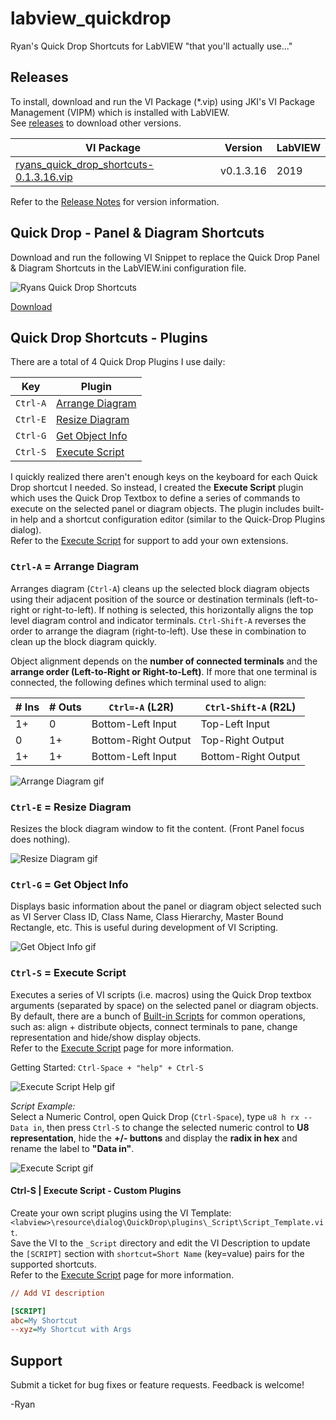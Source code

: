 # labview_quickdrop
Ryan's Quick Drop Shortcuts for LabVIEW "that you'll actually use..."

## Releases
To install, download and run the VI Package (\*.vip) using JKI's VI Package Management (VIPM) which is installed with LabVIEW.<br>
See [releases](releases) to download other versions.

| VI Package | Version | LabVIEW |
| --- | --- | --- |
| [ryans_quick_drop_shortcuts-0.1.3.16.vip](https://github.com/rcpacini/labview_quickdrop/raw/master/releases/ryans_quick_drop_shortcuts-0.1.3.16.vip) | v0.1.3.16 | 2019 |

Refer to the [Release Notes](docs/ReleaseNotes.md) for version information.<br>

## Quick Drop - Panel & Diagram Shortcuts
Download and run the following VI Snippet to replace the Quick Drop Panel & Diagram Shortcuts in the LabVIEW.ini configuration file.

![Ryans Quick Drop Shortcuts](docs/PanelDiagramShortcuts.png)

[Download](https://github.com/rcpacini/labview_quickdrop/raw/master/docs/PanelDiagramShortcuts.png)

## Quick Drop Shortcuts - Plugins
There are a total of 4 Quick Drop Plugins I use daily:

| Key | Plugin |
| --- | --- |
| `Ctrl-A` | [Arrange Diagram](#ctrl-a-=-arrange-diagram) |
| `Ctrl-E` | [Resize Diagram](#ctrl-e-=-resize-diagram) |
| `Ctrl-G` | [Get Object Info](#ctrl-g-=-get-object-info) |
| `Ctrl-S` | [Execute Script](#ctrl-s-=-execute-script) |

I quickly realized there aren't enough keys on the keyboard for each Quick Drop shortcut I needed. So instead, I created the **Execute Script** plugin which uses the Quick Drop Textbox to define a series of commands to execute on the selected panel or diagram objects. The plugin includes built-in help and a shortcut configuration editor (similar to the Quick-Drop Plugins dialog). <br>
Refer to the [Execute Script](docs/ExecuteScript.md) for support to add your own extensions.

### `Ctrl-A` = Arrange Diagram
Arranges diagram (`Ctrl-A`) cleans up the selected block diagram objects using their adjacent position of the source or destination terminals (left-to-right or right-to-left). If nothing is selected, this horizontally aligns the top level diagram control and indicator terminals. `Ctrl-Shift-A` reverses the order to arrange the diagram (right-to-left). Use these in combination to clean up the block diagram quickly.

Object alignment depends on the **number of connected terminals** and the **arrange order (Left-to-Right or Right-to-Left)**. If more that one terminal is connected, the following defines which terminal used to align:

| # Ins | # Outs | `Ctrl=-A` (L2R) | `Ctrl-Shift-A` (R2L) |
| --- | --- | --- | --- |
| 1+ | 0 | Bottom-Left Input | Top-Left Input |
| 0 | 1+ | Bottom-Right Output | Top-Right Output |
| 1+ | 1+ | Bottom-Left Input | Bottom-Right Output |

![Arrange Diagram gif](docs/ArrangeDiagram.gif)


### `Ctrl-E` = Resize Diagram
Resizes the block diagram window to fit the content. (Front Panel focus does nothing).

![Resize Diagram gif](docs/ResizeDiagram.gif)


### `Ctrl-G` = Get Object Info
Displays basic information about the panel or diagram object selected such as VI Server Class ID, Class Name, Class Hierarchy, Master Bound Rectangle, etc. This is useful during development of VI Scripting.

![Get Object Info gif](docs/GetInfo.gif)


### `Ctrl-S` = Execute Script
Executes a series of VI scripts (i.e. macros) using the Quick Drop textbox arguments (separated by space) on the selected panel or diagram objects. By default, there are a bunch of [Built-in Scripts](docs/ExecuteScript.md) for common operations, such as: align + distribute objects, connect terminals to pane, change representation and hide/show display objects. <br>
Refer to the [Execute Script](docs/ExecuteScript.md) page for more information.

Getting Started: `Ctrl-Space + "help" + Ctrl-S`

![Execute Script Help gif](docs/ExecuteScriptHelp.gif)

*Script Example:*<br> Select a Numeric Control, open Quick Drop (`Ctrl-Space`), type `u8 h rx -- Data in`, then press `Ctrl-S` to change the selected numeric control to **U8 representation**, hide the **+/- buttons** and display the **radix in hex** and rename the label to **"Data in"**.

![Execute Script gif](docs/ExecuteScript.gif)

#### Ctrl-S | Execute Script - Custom Plugins
Create your own script plugins using the VI Template:<br>
`<labview>\resource\dialog\QuickDrop\plugins\_Script\Script_Template.vit`.<br>
Save the VI to the `_Script` directory and edit the VI Description to update the `[SCRIPT]` section with `shortcut=Short Name` (key=value) pairs for the supported shortcuts. <br>
Refer to the [Execute Script](docs/ExecuteScript.md) page for more information.
```ini
// Add VI description

[SCRIPT]
abc=My Shortcut
--xyz=My Shortcut with Args
```

## Support
Submit a ticket for bug fixes or feature requests. Feedback is welcome!

-Ryan
